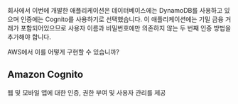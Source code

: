 회사에서 이번에 개발한 애플리케이션은 데이터베이스에는 DynamoDB를 사용하고 있으며 인증에는 Cognito를 사용하기로 선택했습니다. 이 애플리케이션에는 기밀 금융 거래가 포함되어있으므로 사용자 이름과 비밀번호에만 의존하지 않는 두 번째 인증 방법을 추가해야 합니다.

AWS에서 이를 어떻게 구현할 수 있습니까?


## Amazon Cognito
 웹 및 모바일 앱에 대한 인증, 권한 부여 및 사용자 관리를 제공
